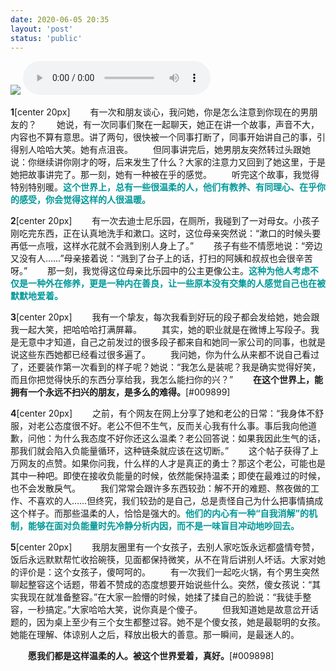 ```yaml
---
date: 2020-06-05 20:35
layout: 'post'
status: 'public'
---
```

![](https://vkceyugu.cdn.bspapp.com/VKCEYUGU-imgbed/d316e939-312b-4de1-aeee-2abfb119f619.jpg)
<audio src="http://music.163.com/song/media/outer/url?id=209421.mp3" loop controls ></audio>

**1**[center 20px]
&emsp;&emsp;有一次和朋友谈心，我问她，你是怎么注意到你现在的男朋友的？
&emsp;&emsp;她说，有一次同事们聚在一起聊天，她正在讲一个故事，声音不大，内容也不算有意思。讲了两句，很快被一个同事打断了，同事开始讲自己的事，引得别人哈哈大笑。她有点沮丧。
&emsp;&emsp;但同事讲完后，她男朋友突然转过头跟她说：你继续讲你刚才的呀，后来发生了什么？大家的注意力又回到了她这里，于是她把故事讲完了。那一刻，她有一种被在乎的感觉。
&emsp;&emsp;听完这个故事，我觉得特别特别暖。<span style="color:#009899;">**这个世界上，总有一些很温柔的人，他们有教养、有同理心、在乎你的感受，你会觉得这样的人很温暖。**</span>

**2**[center 20px]
&emsp;&emsp;有一次去迪士尼乐园，在厕所，我碰到了一对母女。小孩子刚吃完东西，正在认真地洗手和漱口。这时，这位母亲突然说：“漱口的时候头要再低一点哦，这样水花就不会溅到别人身上了。”
&emsp;&emsp;孩子有些不情愿地说：“旁边又没有人……”母亲接着说：“溅到了台子上的话，打扫的阿姨和叔叔也会很辛苦呀。”
&emsp;&emsp;那一刻，我觉得这位母亲比乐园中的公主更像公主。<span style="color:#009899;">**这种为他人考虑不仅是一种外在修养，更是一种内在善良，让一些原本没有交集的人感觉自己也在被默默地爱着。**</span>

**3**[center 20px]
&emsp;&emsp;我有一个挚友，每次我看到好玩的段子都会发给她，她会跟我一起大笑，把哈哈哈打满屏幕。
&emsp;&emsp;其实，她的职业就是在微博上写段子。我是无意中才知道，自己之前发过的很多段子都来自和她同一家公司的同事，也就是说这些东西她都已经看过很多遍了。
&emsp;&emsp;我问她，你为什么从来都不说自己看过了，还要装作第一次看到的样子呢？她说：“我怎么是装呢？我是确实觉得好笑，而且你把觉得快乐的东西分享给我，我怎么能扫你的兴？” 
&emsp;&emsp;**在这个世界上，能拥有一个永远不扫兴的朋友，是多么的难得。**[#009899]
 
**4**[center 20px]
&emsp;&emsp;之前，有个网友在网上分享了她和老公的日常：“我身体不舒服，对老公态度很不好。老公不但不生气，反而关心我有什么事。事后我向他道歉，问他：为什么我态度不好你还这么温柔？老公回答说：如果我因此生气的话，那我们就会陷入负能量循环，这种链条就应该在这切断。”
&emsp;&emsp;这个帖子获得了上万网友的点赞。如果你问我，什么样的人才是真正的勇士？那这个老公，可能也是其中一种吧。即使在接收负能量的时候，依然能保持温柔；即使在最难过的时候，也不会发散戾气。 
&emsp;&emsp;我们常常会跟许多东西较劲：解不开的难题、熬夜做的工作、不喜欢的人……但终究，我们较劲的是自己，总是责怪自己为什么把事情搞成这个样子。而那些温柔的人，恰恰是强大的。<span style="color:#009899;">**他们的内心有一种“自我消解”的机制，能够在面对负能量时先冷静分析内因，而不是一味盲目冲动地吵回去。**</span>

**5**[center 20px]
&emsp;&emsp;我朋友圈里有一个女孩子，去别人家吃饭永远都盛情夸赞，饭后永远默默帮忙收拾碗筷，见面都保持微笑，从不在背后讲别人坏话。大家对她的评价是：这个女孩子，傻呵呵的。
&emsp;&emsp;有一次我们一起吃火锅，有个男生突然聊起整容这个话题，带着不赞成的态度想要开始说些什么。突然，傻女孩说：“其实我现在就准备整容。”在大家一脸懵的时候，她揉了揉自己的脸说：“我徒手整容，一秒搞定。”大家哈哈大笑，说你真是个傻子。
&emsp;&emsp;但我知道她是故意岔开话题的，因为桌上至少有三个女生都整过容。她不是个傻女孩，她是最聪明的女孩。她能在理解、体谅别人之后，释放出极大的善意。那一瞬间，是最迷人的。

&emsp;&emsp;**愿我们都是这样温柔的人。被这个世界爱着，真好。**[#009898]
